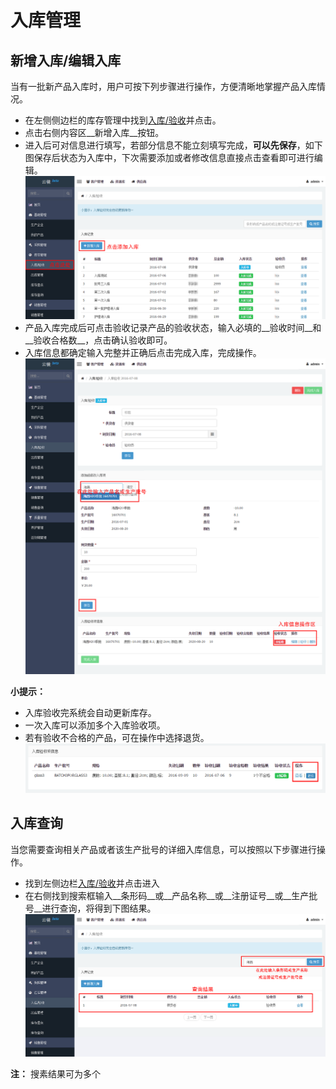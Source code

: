 # 入库管理

## 新增入库/编辑入库
当有一批新产品入库时，用户可按下列步骤进行操作，方便清晰地掌握产品入库情况。

- 在左侧侧边栏的库存管理中找到[入库/验收](https://58ee.top/stockin)并点击。
- 点击右侧内容区__新增入库__按钮。
- 进入后可对信息进行填写，若部分信息不能立刻填写完成，**可以先保存**，如下图保存后状态为入库中，下次需要添加或者修改信息直接点击查看即可进行编辑。
  ![添加入库信息](images/添加入库信息.png)
- 产品入库完成后可点击验收记录产品的验收状态，输入必填的__验收时间__和__验收合格数__，点击确认验收即可。
- 入库信息都确定输入完整并正确后点击完成入库，完成操作。
  ![添加入库信息0](images/添加入库信息0.png)

**小提示：**
  - 入库验收完系统会自动更新库存。
  - 一次入库可以添加多个入库验收项。
  - 若有验收不合格的产品，可在操作中选择退货。
    ![添加入库信息1](images/添加入库信息1.png)

## 入库查询
当您需要查询相关产品或者该生产批号的详细入库信息，可以按照以下步骤进行操作。

- 找到左侧边栏[入库/验收](https://58ee.top/stockin)并点击进入
- 在右侧找到搜索框输入__条形码__或__产品名称__或__注册证号__或__生产批号__进行查询，将得到下图结果。
  ![入库查询信息](images/入库查询信息.png)

**注：** 搜素结果可为多个

